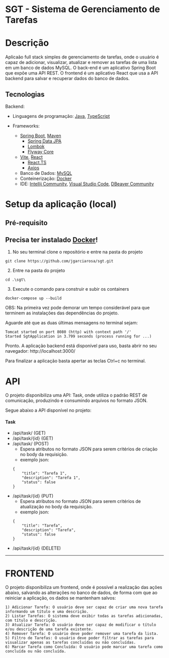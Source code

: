 # SGT - Sistema de Gerenciamento de Tarefas

# Descrição
Aplicaão full stack simples de gerenciamento de tarefas, onde o usuário é capaz de adicionar, visualizar, atualizar e remover as tarefas de uma lista em um banco de dados MySQL. O back-end é um aplicativo Spring Boot que expõe uma API REST. O frontend é um aplicativo React que usa a API backend para salvar e recuperar dados do banco de dados.

## Tecnologias

Backend:

- Linguagens de programação: [Java](https://docs.oracle.com/en/java/javase/21/), [TypeScript](https://developer.mozilla.org/en-US/docs/Glossary/TypeScript)

- Frameworks: 
  - [Spring Boot](https://spring.io/projects/spring-boot), [Maven](https://maven.apache.org/)
    - [Spring Data JPA](https://spring.io/projects/spring-data-jpa) 
    - [Lombok](https://projectlombok.org/)
    - [Flyway Core](https://flywaydb.org/)
  - [Vite](https://vite.dev/guide/), [React](https://react.dev/)
    - [React.TS](https://react.dev/learn/typescript)
    - [Axios](https://axios-http.com/docs/intro)
  - Banco de Dados: [MySQL](https://www.mysql.com/)
  - Conteinerização: [Docker](https://www.docker.com/)
  - IDE: [Intellij Community](https://www.jetbrains.com/idea/download/?section=windows), [Visual Studio Code](https://code.visualstudio.com/download), [DBeaver Community](https://dbeaver.io/download/)


# Setup da aplicação (local)

## Pré-requisito

Precisa ter instalado [Docker](https://www.docker.com/)!
-
1. No seu terminal clone o repositório e entre na pasta do projeto
```
git clone https://github.com/jgarciarosa/sgt.git
```
2. Entre na pasta do projeto
```
cd .\sgt\
```
3. Execute o comando para construir e subir os containers
```
docker-compose up --build
```
OBS: Na primeira vez pode demorar um tempo considerável para que terminem as instalações das dependências do projeto.<br>

Aguarde até que as duas últimas mensagens no terminal sejam:
```
Tomcat started on port 8080 (http) with context path '/'
Started SgtApplication in 3.799 seconds (process running for ...)
```

Pronto. A aplicação backend está disponível para uso, basta abrir no seu navegador: http://localhost:3000/

Para finalizar a aplicação basta apertar as teclas Ctrl+c no terminal.


# API

O projeto disponibiliza uma API: Task, onde utiliza o padrão REST de comunicação, produzindo e consumindo arquivos no formato JSON.

Segue abaixo a API disponível no projeto:

#### Task

 - /api/task/ (GET)
 - /api/task/{id} (GET)
 - /api/task/ (POST)
     - Espera atributos no formato JSON para serem critérios de criação no body da requisição.
     - exemplo json:
    ```
    {
        "title": "Tarefa 1",
        "description": "Tarefa 1",
        "status": false
    }
 - /api/task/{id} (PUT)
     -  Espera atributos no formato JSON para serem critérios de atualização no body da requisição.
     - exemplo json:
    ```
    {
        "title": "Tarefa",
        "description": "Tarefa",
        "status": false
    }
    ```
 - /api/task/{id} (DELETE)

 <hr>

 # FRONTEND

O projeto disponibiliza um frontend, onde é possível a realização das ações abaixo, salvando as alterações no banco de dados, de forma com que ao reiniciar a aplicação, os dados se mantenham salvos:

    1) Adicionar Tarefa: O usuário deve ser capaz de criar uma nova tarefa informando um título e uma descrição.
    2) Listar Tarefas: O sistema deve exibir todas as tarefas adicionadas, com título e descrição.
    3) Atualizar Tarefa: O usuário deve ser capaz de modificar o título e/ou descrição de uma tarefa existente.
    4) Remover Tarefa: O usuário deve poder remover uma tarefa da lista.
    5) Filtro de Tarefas: O usuário deve poder filtrar as tarefas para visualizar apenas as tarefas concluídas ou não concluídas.
    6) Marcar Tarefa como Concluída: O usuário pode marcar uma tarefa como concluída ou não concluída.